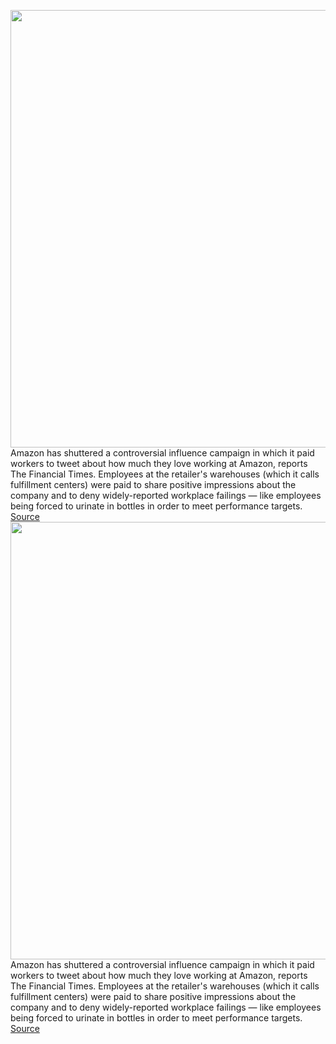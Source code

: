 <img src='https://cdn.vox-cdn.com/thumbor/BWRa8sTrl-R13S4YDC7oljoqe-Y=/0x0:2040x1360/1200x800/filters:focal(857x517:1183x843)/cdn.vox-cdn.com/uploads/chorus_image/image/70438149/acastro_181114_1777_amazon_hq2_0003.0.jpg' width='700px' /><br/>
Amazon has shuttered a controversial influence campaign in which it paid workers to tweet about how much they love working at Amazon, reports The Financial Times. Employees at the retailer's warehouses (which it calls fulfillment centers) were paid to share positive impressions about the company and to deny widely-reported workplace failings — like employees being forced to urinate in bottles in order to meet performance targets.
<a href='https://www.theverge.com/2022/1/27/22904145/amazon-fc-ambassadors-twitter-army-paid-influence-campaign-disbanded'> Source <a/><img src='https://cdn.vox-cdn.com/thumbor/BWRa8sTrl-R13S4YDC7oljoqe-Y=/0x0:2040x1360/1200x800/filters:focal(857x517:1183x843)/cdn.vox-cdn.com/uploads/chorus_image/image/70438149/acastro_181114_1777_amazon_hq2_0003.0.jpg' width='700px' /><br/>
Amazon has shuttered a controversial influence campaign in which it paid workers to tweet about how much they love working at Amazon, reports The Financial Times. Employees at the retailer's warehouses (which it calls fulfillment centers) were paid to share positive impressions about the company and to deny widely-reported workplace failings — like employees being forced to urinate in bottles in order to meet performance targets.
<a href='https://www.theverge.com/2022/1/27/22904145/amazon-fc-ambassadors-twitter-army-paid-influence-campaign-disbanded'> Source <a/>